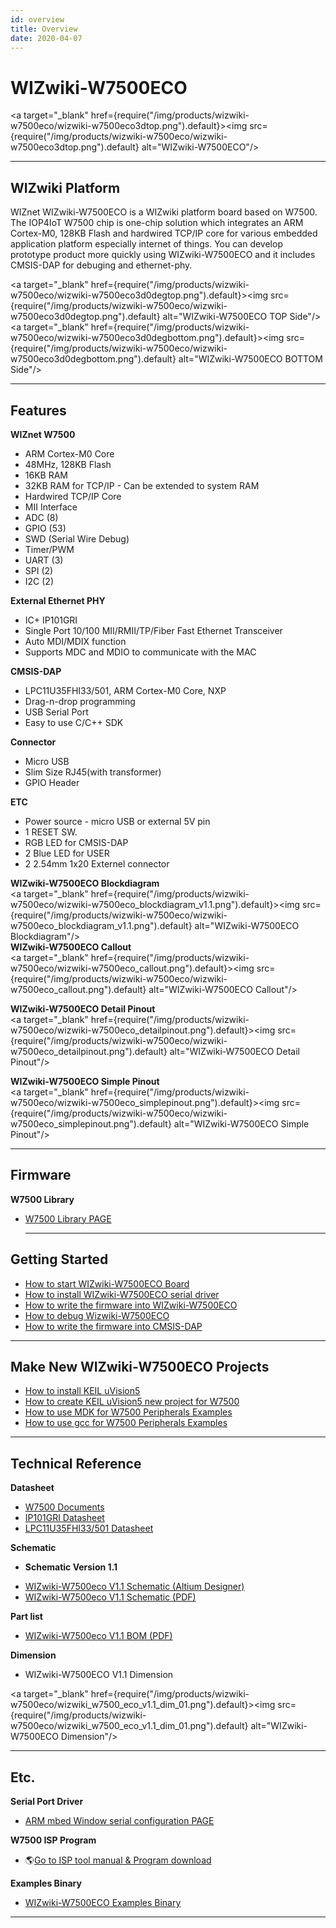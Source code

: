 ```yaml
---
id: overview
title: Overview
date: 2020-04-07
---
```


# WIZwiki-W7500ECO

<a target="_blank" href={require("/img/products/wizwiki-w7500eco/wizwiki-w7500eco3dtop.png").default}><img src={require("/img/products/wizwiki-w7500eco/wizwiki-w7500eco3dtop.png").default} alt="WIZwiki-W7500ECO"/></a>

-----


## WIZwiki Platform

WIZnet WIZwiki-W7500ECO is a WIZwiki platform board based on W7500. The
IOP4IoT W7500 chip is one-chip solution which integrates an ARM
Cortex-M0, 128KB Flash and hardwired TCP/IP core for various embedded
application platform especially internet of things. You can develop
prototype product more quickly using WIZwiki-W7500ECO and it includes
CMSIS-DAP for debuging and ethernet-phy.

<a target="_blank" href={require("/img/products/wizwiki-w7500eco/wizwiki-w7500eco3d0degtop.png").default}><img src={require("/img/products/wizwiki-w7500eco/wizwiki-w7500eco3d0degtop.png").default} alt="WIZwiki-W7500ECO TOP Side"/></a>
<a target="_blank" href={require("/img/products/wizwiki-w7500eco/wizwiki-w7500eco3d0degbottom.png").default}><img src={require("/img/products/wizwiki-w7500eco/wizwiki-w7500eco3d0degbottom.png").default} alt="WIZwiki-W7500ECO BOTTOM Side"/></a>

-----


## Features

**WIZnet W7500**

   * ARM Cortex-M0 Core
   * 48MHz, 128KB Flash
   * 16KB RAM
   * 32KB RAM for TCP/IP - Can be extended to system RAM
   * Hardwired TCP/IP Core
   * MII Interface
   * ADC (8)
   * GPIO (53)
   * SWD (Serial Wire Debug)
   * Timer/PWM 
   * UART (3)
   * SPI (2)
   * I2C (2)


**External Ethernet PHY**

 * IC+ IP101GRI
 * Single Port 10/100 MII/RMII/TP/Fiber Fast Ethernet Transceiver 
 * Auto MDI/MDIX function 
 * Supports MDC and MDIO to communicate with the MAC


**CMSIS-DAP**

 * LPC11U35FHI33/501, ARM Cortex-M0 Core, NXP
 * Drag-n-drop programming
 * USB Serial Port
 * Easy to use C/C++ SDK


**Connector**

  * Micro USB
  * Slim Size RJ45(with transformer)
  * GPIO Header


**ETC**

  * Power source - micro USB or external 5V pin
  * 1 RESET SW.
  * RGB LED for CMSIS-DAP
  * 2 Blue LED for USER
  * 2 2.54mm 1x20 Externel connector


**WIZwiki-W7500ECO Blockdiagram**  
<a target="_blank" href={require("/img/products/wizwiki-w7500eco/wizwiki-w7500eco_blockdiagram_v1.1.png").default}><img src={require("/img/products/wizwiki-w7500eco/wizwiki-w7500eco_blockdiagram_v1.1.png").default} alt="WIZwiki-W7500ECO Blockdiagram"/></a>  
**WIZwiki-W7500ECO Callout**  
<a target="_blank" href={require("/img/products/wizwiki-w7500eco/wizwiki-w7500eco_callout.png").default}><img src={require("/img/products/wizwiki-w7500eco/wizwiki-w7500eco_callout.png").default} alt="WIZwiki-W7500ECO Callout"/></a>


**WIZwiki-W7500ECO Detail Pinout**  
<a target="_blank" href={require("/img/products/wizwiki-w7500eco/wizwiki-w7500eco_detailpinout.png").default}><img src={require("/img/products/wizwiki-w7500eco/wizwiki-w7500eco_detailpinout.png").default} alt="WIZwiki-W7500ECO Detail Pinout"/></a>


**WIZwiki-W7500ECO Simple Pinout**  
<a target="_blank" href={require("/img/products/wizwiki-w7500eco/wizwiki-w7500eco_simplepinout.png").default}><img src={require("/img/products/wizwiki-w7500eco/wizwiki-w7500eco_simplepinout.png").default} alt="WIZwiki-W7500ECO Simple Pinout"/></a>

-----


## Firmware

**W7500 Library**

  * [W7500 Library PAGE](../../iMCU/W7500/Libraries_&_Examples.md)
    
    -----


## Getting Started

   * [How to start WIZwiki-W7500ECO Board](how_to_start_wizwiki_w7500eco_board)
   * [How to install WIZwiki-W7500ECO serial driver](how_to_install_wizwiki_w7500eco_driver)
   * [How to write the firmware into WIZwiki-W7500ECO](how_to_write_firmware_wizwiki_w7500eco)
   * [How to debug Wizwiki-W7500ECO](how_to_debug_wizwiki_w7500eco)
   * [How to write the firmware into CMSIS-DAP](how_to_write_firmware_into_cmsis_dap)

-----


## Make New WIZwiki-W7500ECO Projects

   * [How to install KEIL uVision5](how_to_install_keil_uvision)
   * [How to create KEIL uVision5 new project for W7500](how_to_make_w7500_keil_project)
   * [How to use MDK for W7500 Peripherals Examples](how_to_use_mdk_for_w7500)
   * [How to use gcc for W7500 Peripherals Examples](how_to_use_makefile_with_windows7)

-----


## Technical Reference

**Datasheet**

   * [W7500 Documents](../../iMCU/W7500/Documents.md)
   * <a href="/img/products/w7500/overview/IP101G_DS_R01_20121224.pdf" target="_blank">IP101GRI Datasheet</a>
   * <a href="/img/products/w7500p/overview/LPC11U3X.pdf" target="_blank">LPC11U35FHI33/501 Datasheet</a>


**Schematic**

  - **Schematic Version 1.1**



   * [WIZwiki-W7500eco V1.1 Schematic (Altium Designer)](/)
   * <a href="/img/products/wizwiki-w7500eco/wizwiki-w7500eco.pdf" target="_blank">WIZwiki-W7500eco V1.1 Schematic (PDF)</a>

**Part list**

   * <a href="/img/products/wizwiki-w7500eco/wizwiki_w7500eco_v1.1_partlist.pdf" target="_blank">WIZwiki-W7500eco V1.1 BOM (PDF)</a>

**Dimension**

   * WIZwiki-W7500ECO V1.1 Dimension

<a target="_blank" href={require("/img/products/wizwiki-w7500eco/wizwiki_w7500_eco_v1.1_dim_01.png").default}><img src={require("/img/products/wizwiki-w7500eco/wizwiki_w7500_eco_v1.1_dim_01.png").default} alt="WIZwiki-W7500ECO Dimension"/></a>

-----


## Etc.

**Serial Port Driver**

   * [ARM mbed Window serial configuration PAGE ](https://os.mbed.com/handbook/Windows-serial-configuration)
   
 **W7500 ISP Program**

  - 🌎[Go to ISP tool manual & Program download](../../iMCU/W7500/documents/appnote/How_to_use_ISP_tool.md)

**Examples Binary**

   * [WIZwiki-W7500ECO Examples Binary](how_to_write_firmware_wizwiki_w7500eco)

-----